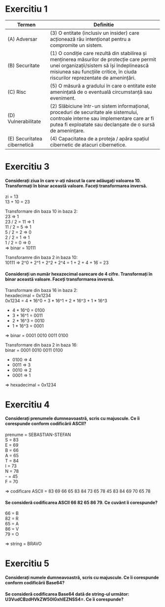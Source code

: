 # Exercitiu 1

| Termen | Definitie |
|---	|---	|
| (A) Adversar  	            | (3) O entitate (inclusiv un insider) care acționează rău intenționat pentru a compromite un sistem.  	|
| (B) Securitate  	            | (1) O condiție care rezultă din stabilirea și menținerea măsurilor de protecție care permit unei organizații/sistem să își îndeplinească misiunea sau funcțiile critice, în ciuda riscurilor reprezentate de amenințări.  	|
| (C) Risc  	                | (5) O măsură a gradului în care o entitate este amenințată de o eventuală circumstanță sau eveniment.   	|
| (D) Vulnerabilitate  	        | (2) Slăbiciune într-un sistem informațional, proceduri de securitate ale sistemului, controale interne sau implementare care ar fi putea fi exploatate sau declanșate de o sursă de amenințare.  	|
| (E) Securitatea cibernetică  	| (4) Capacitatea de a proteja / apăra spațiul cibernetic de atacuri cibernetice.	|



# Exercitiu 3
#### Considerați ziua în care v-ați născut la care adăugați valoarea 10. Transformați în binar această valoare. Faceți transformarea inversă.

zi = 13  
13 + 10 = 23  

Transformare din baza 10 in baza 2:  
23          => 1  
23 / 2 = 11 => 1  
11 / 2 = 5  => 1  
5 /  2 = 2  => 0  
2 /  2 = 1  => 1  
1 /  2 = 0  => 0  
=> binar = 10111

Transforamre din baza 2 in baza 10:  
10111 => 2^0 + 2^1 + 2^2 + 2^4 = 1 + 2 + 4 + 16 = 23  



#### Considerați un număr hexazecimal oarecare de 4 cifre. Transformați în binar această valoare. Faceți transformarea inversă.

Transformare din baza 16 in baza 2:  
hexadecimal = 0x1234  
0x1234 = 4 * 16^0 + 3 * 16^1 + 2 * 16^3 + 1 * 16^3  
- 4 * 16^0 = 0100
- 3 * 16^1 = 0011
- 2 * 16^3 = 0010
- 1 * 16^3 = 0001

=> binar = 0001 0010 0011 0100



Transformare din baza 2 in baza 16:  
binar = 0001 0010 0011 0100  
- 0100 => 4
- 0011 => 3
- 0010 => 2
- 0001 => 1

=> hexadecimal = 0x1234



# Exercitiu 4
#### Considerați prenumele dumneavoastră, scris cu majuscule. Ce îi corespunde conform codificării ASCII?

prenume = SEBASTIAN-STEFAN  
S = 83  
E = 69  
B = 66  
A = 65  
T = 84  
I = 73  
N = 78  
\- = 45  
F = 70  

=> codificare ASCII = 83 69 66 65 83 84 73 65 78 45 83 84 69 70 65 78


#### Se consideră codificarea ASCII 66 82 65 86 79. Ce cuvânt îi corespunde?
66 = B  
82 = R  
65 = A  
86 = V  
79 = O  

=> string = BRAVO


# Exercitiu 5
#### Considerați numele dumneavoastră, scris cu majuscule. Ce îi corespunde conform codificării Base64?

#### Se consideră codificarea Base64 dată de string-ul următor: U3VudCBzdHVkZW50IGxhIEZNSS4=. Ce îi corespunde?

